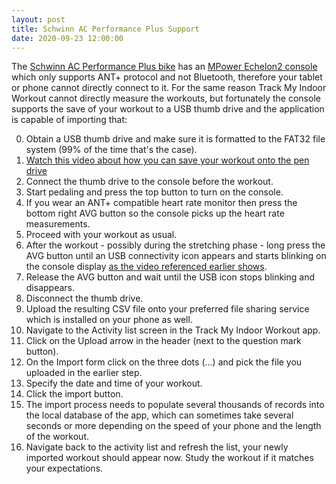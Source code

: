 ```yaml
---
layout: post
title: Schwinn AC Performance Plus Support
date: 2020-09-23 12:00:00
---
```

The [Schwinn AC Performance Plus bike](https://www.amazon.com/AC-Performance-Plus-Indoor-Cycle/dp/B002KV942W) has an [MPower Echelon2 console](https://www.amazon.com/Schwinn-MPower-Echelon2-Console-Upgrade/dp/B074TK4NQ2) which only supports ANT+ protocol and not Bluetooth, therefore your tablet or phone cannot directly connect to it. For the same reason Track My Indoor Workout cannot directly measure the workouts, but fortunately the console supports the save of your workout to a USB thumb drive and the application is capable of importing that:

0. Obtain a USB thumb drive and make sure it is formatted to the FAT32 file system (99% of the time that's the case).
1. [Watch this video about how you can save your workout onto the pen drive](https://www.youtube.com/watch?v=ENkHdcV_E70)
1. Connect the thumb drive to the console before the workout.
1. Start pedaling and press the top button to turn on the console.
1. If you wear an ANT+ compatible heart rate monitor then press the bottom right AVG button so the console picks up the heart rate measurements.
1. Proceed with your workout as usual.
1. After the workout - possibly during the stretching phase - long press the AVG button until an USB connectivity icon appears and starts blinking on the console display [as the video referenced earlier shows](https://www.youtube.com/watch?v=ENkHdcV_E70).
1. Release the AVG button and wait until the USB icon stops blinking and disappears.
1. Disconnect the thumb drive.
1. Upload the resulting CSV file onto your preferred file sharing service which is installed on your phone as well.
1. Navigate to the Activity list screen in the Track My Indoor Workout app.
1. Click on the Upload arrow in the header (next to the question mark button).
1. On the Import form click on the three dots (...) and pick the file you uploaded in the earlier step.
1. Specify the date and time of your workout.
1. Click the import button.
1. The import process needs to populate several thousands of records into the local database of the app, which can sometimes take several seconds or more depending on the speed of your phone and the length of the workout.
1. Navigate back to the activity list and refresh the list, your newly imported workout should appear now. Study the workout if it matches your expectations.
